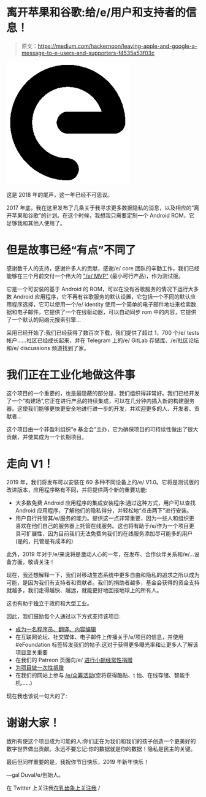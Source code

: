 # 离开苹果和谷歌:给/e/用户和支持者的信息！

> 原文：<https://medium.com/hackernoon/leaving-apple-and-google-a-message-to-e-users-and-supporters-f4535a53f03c>

![](img/6f1fe96a38eccffaaab439676229bffc.png)

这是 2018 年的尾声，这一年已经不可思议。

2017 年底，我在这里发布了几条关于我寻求更多数据隐私的消息，以及相应的“离开苹果和谷歌”的计划。在这个时候，我想我只需要定制一个 Android ROM，它足够我和其他人使用了。

# 但是故事已经“有点”不同了

感谢数千人的支持，感谢许多人的贡献，感谢/e/ core 团队的辛勤工作，我们已经能够在三个月前交付一个伟大的 ["/e/ MVP"](https://hackernoon.com/leaving-apple-google-e-first-beta-is-here-89e39f492c6f) (最小可行产品)，作为测试版。

它是一个可安装的基于 Android 的 ROM，可以在没有谷歌服务的情况下运行大多数 Android 应用程序，它不再有谷歌服务的默认设置，它包括一个不同的默认应用程序选择，它可以使用一个/e/ identity 使用一个简单的电子邮件地址来检索数据和电子邮件。它提供了一个在线驱动器，可以自动同步 rom 中的内容，它提供了一个默认的网络元搜索引擎…

采用已经开始了:我们已经获得了数百次下载，我们提供了超过 1，700 个/e/ tests 帐户……社区已经成长起来，并在 Telegram 上的/e/ GitLab 存储库、/e/社区论坛和/e/ discussions 频道找到了家。

# 我们正在工业化地做这件事

这个项目的一个重要的，也是最隐蔽的部分是，我们组织得非常好。我们已经开发了一个“构建场”,它正在进行产品的持续集成，可以在几分钟内插入新的构建服务器。这使我们能够更快更安全地进行进一步的开发，并欢迎更多的人、开发者、贡献者…

这个项目由一个非盈利组织“e 基金会”主办，它为确保项目的可持续性做出了很大贡献，并使其成为一个长期项目。

# 走向 V1！

2019 年，我们将发布可以安装在 60 多种不同设备上的/e/ V1.0。它将是测试版的改进版本，应用程序略有不同，并将提供两个新的重要功能:

*   大多数免费 Android 应用程序的集成安装程序:通过这种方式，用户可以查找 Android 应用程序，了解他们的隐私得分，并轻松地“点击两下”进行安装。
*   用户自行托管其/e/服务的能力。提供这一点非常重要，因为一些人和组织更喜欢在他们自己的服务器上托管在线服务。这也将有助于/e/作为一个项目更具可扩展性，因为目前我们无法免费向我们的在线服务添加尽可能多的用户(是的，托管是有成本的)

此外，2019 年对于/e/来说将是激动人心的一年，在发布、合作伙伴关系和/e/…设备方面，敬请关注！

现在，我还想解释一下，我们对移动生态系统中更多自由和隐私的追求之所以成为可能，是因为我们有支持者和贡献者。我们的捐助者越多，基金会获得的资金支持就越多，我们走得越快、越远，就能更好地回报地球上的所有人。

这也有助于独立于政府和大型工业。

因此，我们鼓励每个人通过以下方式支持该项目:

*   [成为一名程序员、翻译、内容编辑](https://e.foundation/community/)
*   在互联网论坛、社交媒体、电子邮件上传播关于/e/项目的信息，并使用#eFoundation 标签转发我们的帖子:这对于获得更多曝光率和让更多人了解该项目至关重要
*   在我们的 Patreon 页面向/e/ [进行小额经常性捐赠](https://www.patreon.com/eelo)
*   [为项目做一次性捐赠](https://e.foundation/support-us/)
*   在我们的网站上参与 [/e/众筹活动](https://e.foundation/crowdfunding/)(您将获得酷贴、t 恤、在线存储、智能手机……)

现在我也该说一句大的了:

# 谢谢大家！

致所有使这个项目成为可能的人:你们正在为我们和我们的孩子创造一个更美好的数字世界做出贡献。永远不要忘记:你的数据就是你的数据！隐私是民主的关键。

最后但同样重要的是，我祝你节日快乐，2019 年新年快乐！

—gal Duval/e/创始人。

在 Twitter 上关注我[在乳齿象上关注我](https://twitter.com/gael_duval) /